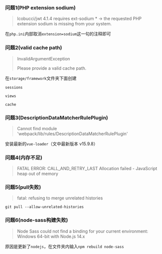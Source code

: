 ### 问题1(PHP extension sodium)

> lcobucci/jwt 4.1.4 requires ext-sodium * -> the requested PHP extension sodium is missing from your system.


在`php.ini`内部取消`extension=sodium`这一句的注释即可


### 问题2(valid cache path)


> InvalidArgumentException
>
> Please provide a valid cache path.


在`storage/framework`文件夹下面创建

`sessions`

`views`

`cache`


### 问题3(DescriptionDataMatcherRulePlugin)

>  Cannot find module 'webpack/lib/rules/DescriptionDataMatcherRulePlugin'


安装最新的`vue-loader`（文中最新版本 v15.9.8）


### 问题4(内存不足)

> FATAL ERROR: CALL_AND_RETRY_LAST Allocation failed - JavaScript heap out of memory


### 问题5(pull失败)

>fatal: refusing to merge unrelated histories


`git pull --allow-unrelated-histories`


### 问题6(node-sass构建失败)

>Node Sass could not find a binding for your current environment: Windows 64-bit with Node.js 14.x


原因是更新了`nodejs`，在文件夹内输入`npm rebuild node-sass`
